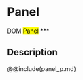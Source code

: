 # Panel
<span class="inheritance">
<a href="#Documentation/core/dom">DOM</a>
<a class="inheritance" href="#Documentation/elements/panel"><mark>Panel</mark></a>
</span>
***

## Description


@@include(panel_p.md)